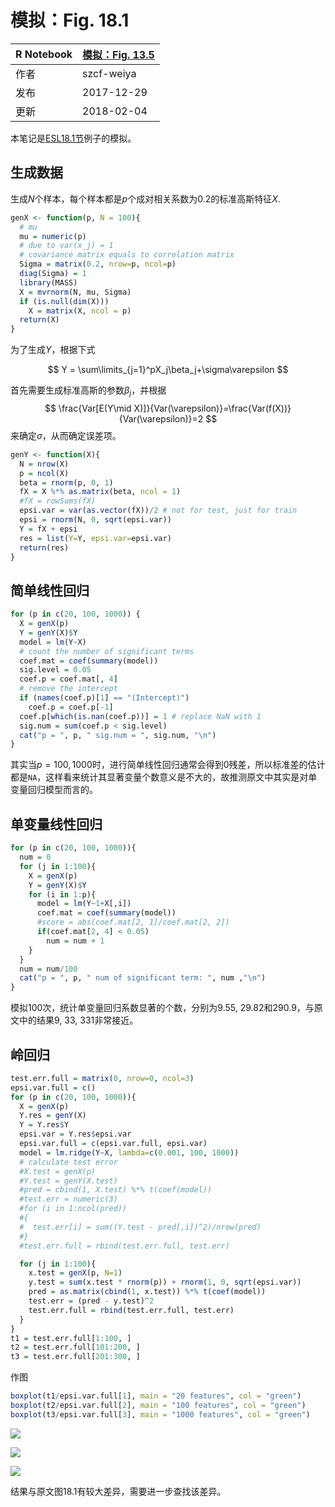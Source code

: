 # 模拟：Fig. 18.1

| R Notebook   | [模拟：Fig. 13.5](http://rmd.hohoweiya.xyz/ex18_1.html) |
| ---- | ---------------------------------------- |
| 作者   | szcf-weiya                               |
| 发布 | 2017-12-29 |
| 更新 | 2018-02-04 |

本笔记是[ESL18.1节](https://esl.hohoweiya.xyz/18%20High-Dimensional%20Problems/18.1%20When%20p%20is%20Much%20Bigger%20than%20N/index.html)例子的模拟。

## 生成数据

生成$N$个样本，每个样本都是$p$个成对相关系数为0.2的标准高斯特征$X$.

```R
genX <- function(p, N = 100){
  # mu
  mu = numeric(p)
  # due to var(x_j) = 1
  # covariance matrix equals to correlation matrix
  Sigma = matrix(0.2, nrow=p, ncol=p)
  diag(Sigma) = 1
  library(MASS)
  X = mvrnorm(N, mu, Sigma)
  if (is.null(dim(X)))
    X = matrix(X, ncol = p)
  return(X)
}
```

为了生成$Y$，根据下式

$$
Y = \sum\limits_{j=1}^pX_j\beta_j+\sigma\varepsilon
$$

首先需要生成标准高斯的参数$\beta_j$，并根据
$$
\frac{Var[E(Y\mid X)]}{Var(\varepsilon)}=\frac{Var(f(X))}{Var(\varepsilon)}=2
$$
来确定$\sigma$，从而确定误差项。

```R
genY <- function(X){
  N = nrow(X)
  p = ncol(X)
  beta = rnorm(p, 0, 1)
  fX = X %*% as.matrix(beta, ncol = 1)
  #fX = rowSums(fX)
  epsi.var = var(as.vector(fX))/2 # not for test, just for train
  epsi = rnorm(N, 0, sqrt(epsi.var))
  Y = fX + epsi
  res = list(Y=Y, epsi.var=epsi.var)
  return(res)
}
```

## 简单线性回归

```R
for (p in c(20, 100, 1000)) {
  X = genX(p)
  Y = genY(X)$Y
  model = lm(Y~X)
  # count the number of significant terms
  coef.mat = coef(summary(model))
  sig.level = 0.05
  coef.p = coef.mat[, 4]
  # remove the intercept
  if (names(coef.p)[1] == "(Intercept)")
    coef.p = coef.p[-1]
  coef.p[which(is.nan(coef.p))] = 1 # replace NaN with 1
  sig.num = sum(coef.p < sig.level)
  cat("p = ", p, " sig.num = ", sig.num, "\n")
}
```

其实当$p=100,1000$时，进行简单线性回归通常会得到0残差，所以标准差的估计都是`NA`，这样看来统计其显著变量个数意义是不大的，故推测原文中其实是对单变量回归模型而言的。

## 单变量线性回归

```R
for (p in c(20, 100, 1000)){
  num = 0
  for (j in 1:100){
    X = genX(p)
    Y = genY(X)$Y
    for (i in 1:p){
      model = lm(Y~1+X[,i])
      coef.mat = coef(summary(model))
      #score = abs(coef.mat[2, 1]/coef.mat[2, 2])
      if(coef.mat[2, 4] < 0.05)
        num = num + 1
    }
  }
  num = num/100
  cat("p = ", p, " num of significant term: ", num ,"\n")
}
```

模拟100次，统计单变量回归系数显著的个数，分别为9.55, 29.82和290.9，与原文中的结果9, 33, 331非常接近。

## 岭回归

```R
test.err.full = matrix(0, nrow=0, ncol=3)
epsi.var.full = c()
for (p in c(20, 100, 1000)){
  X = genX(p)
  Y.res = genY(X)
  Y = Y.res$Y
  epsi.var = Y.res$epsi.var
  epsi.var.full = c(epsi.var.full, epsi.var)
  model = lm.ridge(Y~X, lambda=c(0.001, 100, 1000))
  # calculate test error
  #X.test = genX(p)
  #Y.test = genY(X.test)
  #pred = cbind(1, X.test) %*% t(coef(model))
  #test.err = numeric(3)
  #for (i in 1:ncol(pred))
  #{
  #  test.err[i] = sum((Y.test - pred[,i])^2)/nrow(pred)
  #}
  #test.err.full = rbind(test.err.full, test.err)

  for (j in 1:100){
    x.test = genX(p, N=1)
    y.test = sum(x.test * rnorm(p)) + rnorm(1, 0, sqrt(epsi.var))
    pred = as.matrix(cbind(1, x.test)) %*% t(coef(model))
    test.err = (pred - y.test)^2
    test.err.full = rbind(test.err.full, test.err)
  }
}
t1 = test.err.full[1:100, ]
t2 = test.err.full[101:200, ]
t3 = test.err.full[201:300, ]
```

作图

```R
boxplot(t1/epsi.var.full[1], main = "20 features", col = "green")
boxplot(t2/epsi.var.full[2], main = "100 features", col = "green")
boxplot(t3/epsi.var.full[3], main = "1000 features", col = "green")
```

![](p20.png)

![](p100.png)

![](p1000.png)

结果与原文图18.1有较大差异，需要进一步查找该差异。
